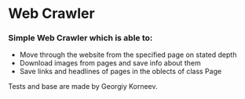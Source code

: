# Web Crawler

### __Simple Web Crawler which is able to:__
 - Move through the website from the specified page on stated depth
 - Download images from pages and save info about them
 - Save links and headlines of pages in the oblects of class Page
 
Tests and base are made by Georgiy Korneev.

